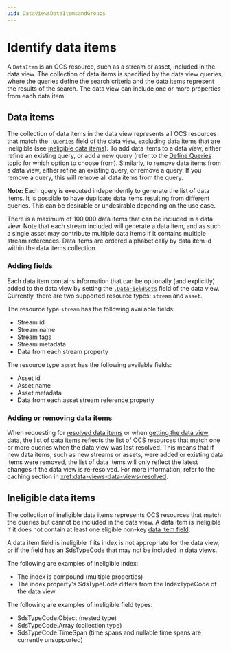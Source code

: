 ```yaml
---
uid: DataViewsDataItemsandGroups
---
```


# Identify data items

A `DataItem` is an OCS resource, such as a stream or asset, included in the data view. The collection of data items is specified by the data view queries, where the queries define the search criteria and the data items represent the results of the search. The data view can include one or more properties from each data item.

## Data items

The collection of data items in the data view represents all OCS resources that match the [`.Queries`](xref:DataViewsQueries) field of the data view, excluding data items that are ineligible (see [ineligible data items](#ineligible-data-items)). To add data items to a data view, either refine an existing query, or add a new query (refer to the [Define Queries](xref:DataViewsQueries) topic for which option to choose from). Similarly, to remove data items from a data view, either refine an existing query, or remove a query. If you remove a query, this will remove all data items from the query.

**Note:** Each query is executed independently to generate the list of data items. It is possible to have duplicate data items resulting from different queries. This can be desirable or undesirable depending on the use case.

There is a maximum of 100,000 data items that can be included in a data view. Note that each stream included will generate a data item, and as such a single asset may contribute multiple data items if it contains multiple stream references. Data items are ordered alphabetically by data item id within the data items collection.

### Adding fields

Each data item contains information that can be optionally (and explicitly) added to the data view by setting the [`.DataFieldSets`](xref:DataViewsFieldSets) field of the data view. Currently, there are two supported resource types: `stream` and `asset`.

The resource type `stream` has the following available fields:

* Stream id
* Stream name
* Stream tags
* Stream metadata
* Data from each stream property

The resource type `asset` has the following available fields:

* Asset id
* Asset name
* Asset metadata
* Data from each asset stream reference property

### Adding or removing data items

When requesting for [resolved data items](xref:data-views-data-views-resolved) or when [getting the data view data](xref:data-views-data-views-data), the list of data items reflects the list of OCS resources that match one or more queries when the data view was last resolved. This means that if new data items, such as new streams or assets, were added or existing data items were removed, the list of data items will only reflect the latest changes if the data view is re-resolved. For more information, refer to the caching section in <xref:data-views-data-views-resolved>.

## Ineligible data items

The collection of ineligible data items represents OCS resources that match the queries but cannot be included in the data view. A data item is ineligible if it does not contain at least one eligible non-key [data item field](xref:data-views-data-views-resolved#dataitemfield).

A data item field is ineligible if its index is not appropriate for the data view, or if the field has an SdsTypeCode that may not be included in data views.

The following are examples of ineligible index:

* The index is compound (multiple properties)
* The index property's SdsTypeCode differs from the IndexTypeCode of the data view

The following are examples of ineligible field types:

* SdsTypeCode.Object (nested type)
* SdsTypeCode.Array (collection type)
* SdsTypeCode.TimeSpan (time spans and nullable time spans are currently unsupported)
